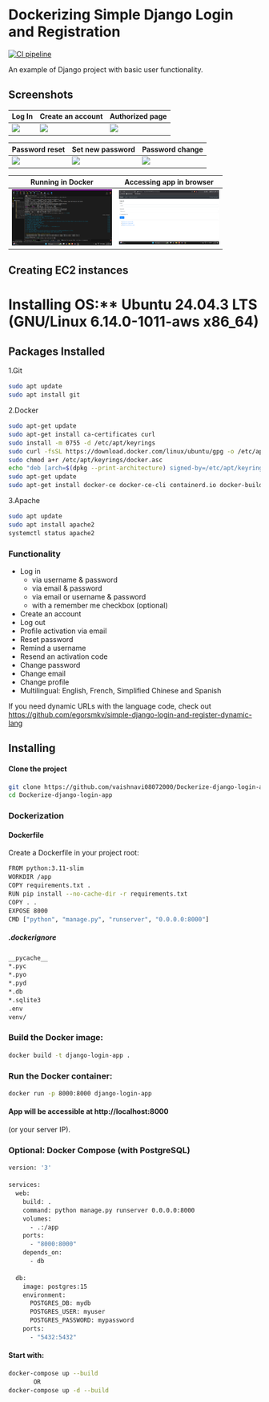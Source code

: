# Dockerizing Simple Django Login and Registration

[![CI pipeline](https://github.com/vaishnavi08072000/Dockerize-django-login-app/actions/workflows/ci.yml/badge.svg)](https://github.com/vaishnavi08072000/Dockerize-django-login-app/actions/workflows/ci.yml)


An example of Django project with basic user functionality.

## Screenshots

| Log In | Create an account | Authorized page |
| -------|--------------|-----------------|
| <img src="./screenshots/login.png" width="200"> | <img src="./screenshots/create_an_account.png" width="200"> | <img src="./screenshots/authorized_page.png" width="200"> |

| Password reset | Set new password | Password change |
| ---------------|------------------|-----------------|
| <img src="./screenshots/password_reset.png" width="200"> | <img src="./screenshots/set_new_password.png" width="200"> | <img src="./screenshots/password_change.png" width="200"> |

| Running in Docker | Accessing app in browser |
| ---------------|------------------|
| <img src="./screenshots/Running-in-Docker.png" width="200"> | <img src="./screenshots/Accessing-app-in-browser.png" width="200"> | 

## Creating EC2 instances 
 # Installing OS:** Ubuntu 24.04.3 LTS (GNU/Linux 6.14.0-1011-aws x86_64)

 ## Packages Installed 
 1.Git
 
   ```bash
   sudo apt update
   sudo apt install git
   ```

 2.Docker

  ```bash
  sudo apt-get update
  sudo apt-get install ca-certificates curl
  sudo install -m 0755 -d /etc/apt/keyrings
  sudo curl -fsSL https://download.docker.com/linux/ubuntu/gpg -o /etc/apt/keyrings/docker.asc
  sudo chmod a+r /etc/apt/keyrings/docker.asc
  echo "deb [arch=$(dpkg --print-architecture) signed-by=/etc/apt/keyrings/docker.asc] https://download.docker.com/linux/ubuntu $(. /etc/os-release &&               echo "${UBUNTU_CODENAME:-$VERSION_CODENAME}") stable" | sudo tee /etc/apt/sources.list.d/docker.list > /dev/null
  sudo apt-get update
  sudo apt-get install docker-ce docker-ce-cli containerd.io docker-buildx-plugin docker-compose-plugin
  ```

 3.Apache
 
  ```bash
  sudo apt update
  sudo apt install apache2
  systemctl status apache2
  ```
 



### Functionality

- Log in
    - via username & password
    - via email & password
    - via email or username & password
    - with a remember me checkbox (optional)
- Create an account
- Log out
- Profile activation via email
- Reset password
- Remind a username
- Resend an activation code
- Change password
- Change email
- Change profile
- Multilingual: English, French, Simplified Chinese and Spanish

If you need dynamic URLs with the language code, check out https://github.com/egorsmkv/simple-django-login-and-register-dynamic-lang

## Installing

#### Clone the project

```bash
git clone https://github.com/vaishnavi08072000/Dockerize-django-login-app.git
cd Dockerize-django-login-app
```

### Dockerization

#### Dockerfile

Create a Dockerfile in your project root:

```bash
FROM python:3.11-slim
WORKDIR /app
COPY requirements.txt .
RUN pip install --no-cache-dir -r requirements.txt
COPY . .
EXPOSE 8000
CMD ["python", "manage.py", "runserver", "0.0.0.0:8000"]
```

##### .dockerignore

```bash
__pycache__
*.pyc
*.pyo
*.pyd
*.db
*.sqlite3
.env
venv/
```

### Build the Docker image:

```bash
docker build -t django-login-app .
```

### Run the Docker container:

```bash
docker run -p 8000:8000 django-login-app
```

#### App will be accessible at http://localhost:8000
 (or your server IP).

### Optional: Docker Compose (with PostgreSQL)

```bash
version: '3'

services:
  web:
    build: .
    command: python manage.py runserver 0.0.0.0:8000
    volumes:
      - .:/app
    ports:
      - "8000:8000"
    depends_on:
      - db

  db:
    image: postgres:15
    environment:
      POSTGRES_DB: mydb
      POSTGRES_USER: myuser
      POSTGRES_PASSWORD: mypassword
    ports:
      - "5432:5432"

```
#### Start with:

```bash
docker-compose up --build
       OR
docker-compose up -d --build
```



